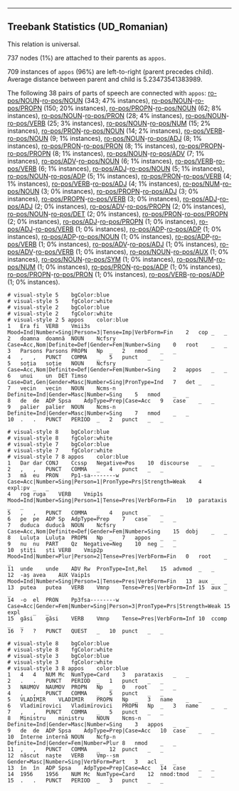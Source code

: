 

--------------------------------------------------------------------------------

## Treebank Statistics (UD_Romanian)

This relation is universal.

737 nodes (1%) are attached to their parents as `appos`.

709 instances of `appos` (96%) are left-to-right (parent precedes child).
Average distance between parent and child is 5.23473541383989.

The following 38 pairs of parts of speech are connected with `appos`: [ro-pos/NOUN]()-[ro-pos/NOUN]() (343; 47% instances), [ro-pos/NOUN]()-[ro-pos/PROPN]() (150; 20% instances), [ro-pos/PROPN]()-[ro-pos/NOUN]() (62; 8% instances), [ro-pos/NOUN]()-[ro-pos/PRON]() (28; 4% instances), [ro-pos/NOUN]()-[ro-pos/VERB]() (25; 3% instances), [ro-pos/NOUN]()-[ro-pos/NUM]() (15; 2% instances), [ro-pos/PRON]()-[ro-pos/NOUN]() (14; 2% instances), [ro-pos/VERB]()-[ro-pos/NOUN]() (9; 1% instances), [ro-pos/NOUN]()-[ro-pos/ADJ]() (8; 1% instances), [ro-pos/PRON]()-[ro-pos/PRON]() (8; 1% instances), [ro-pos/PROPN]()-[ro-pos/PROPN]() (8; 1% instances), [ro-pos/NOUN]()-[ro-pos/ADV]() (7; 1% instances), [ro-pos/ADV]()-[ro-pos/NOUN]() (6; 1% instances), [ro-pos/VERB]()-[ro-pos/VERB]() (6; 1% instances), [ro-pos/ADJ]()-[ro-pos/NOUN]() (5; 1% instances), [ro-pos/NOUN]()-[ro-pos/ADP]() (5; 1% instances), [ro-pos/PRON]()-[ro-pos/VERB]() (4; 1% instances), [ro-pos/VERB]()-[ro-pos/ADJ]() (4; 1% instances), [ro-pos/NUM]()-[ro-pos/NOUN]() (3; 0% instances), [ro-pos/PROPN]()-[ro-pos/ADJ]() (3; 0% instances), [ro-pos/PROPN]()-[ro-pos/VERB]() (3; 0% instances), [ro-pos/ADJ]()-[ro-pos/ADJ]() (2; 0% instances), [ro-pos/ADV]()-[ro-pos/PROPN]() (2; 0% instances), [ro-pos/NOUN]()-[ro-pos/DET]() (2; 0% instances), [ro-pos/PRON]()-[ro-pos/PROPN]() (2; 0% instances), [ro-pos/ADJ]()-[ro-pos/PROPN]() (1; 0% instances), [ro-pos/ADJ]()-[ro-pos/VERB]() (1; 0% instances), [ro-pos/ADP]()-[ro-pos/ADP]() (1; 0% instances), [ro-pos/ADP]()-[ro-pos/NOUN]() (1; 0% instances), [ro-pos/ADP]()-[ro-pos/VERB]() (1; 0% instances), [ro-pos/ADV]()-[ro-pos/ADJ]() (1; 0% instances), [ro-pos/ADV]()-[ro-pos/VERB]() (1; 0% instances), [ro-pos/NOUN]()-[ro-pos/AUX]() (1; 0% instances), [ro-pos/NOUN]()-[ro-pos/SYM]() (1; 0% instances), [ro-pos/NUM]()-[ro-pos/NUM]() (1; 0% instances), [ro-pos/PRON]()-[ro-pos/ADP]() (1; 0% instances), [ro-pos/PROPN]()-[ro-pos/PRON]() (1; 0% instances), [ro-pos/VERB]()-[ro-pos/ADP]() (1; 0% instances).


~~~ conllu
# visual-style 5	bgColor:blue
# visual-style 5	fgColor:white
# visual-style 2	bgColor:blue
# visual-style 2	fgColor:white
# visual-style 2 5 appos	color:blue
1	Era	fi	VERB	Vmii3s	Mood=Ind|Number=Sing|Person=3|Tense=Imp|VerbForm=Fin	2	cop	_	_
2	doamna	doamnă	NOUN	Ncfsry	Case=Acc,Nom|Definite=Def|Gender=Fem|Number=Sing	0	root	_	_
3	Parsons	Parsons	PROPN	Np	_	2	nmod	_	_
4	,	,	PUNCT	COMMA	_	5	punct	_	_
5	soția	soție	NOUN	Ncfsry	Case=Acc,Nom|Definite=Def|Gender=Fem|Number=Sing	2	appos	_	_
6	unui	un	DET	Timso	Case=Dat,Gen|Gender=Masc|Number=Sing|PronType=Ind	7	det	_	_
7	vecin	vecin	NOUN	Ncms-n	Definite=Ind|Gender=Masc|Number=Sing	5	nmod	_	_
8	de	de	ADP	Spsa	AdpType=Prep|Case=Acc	9	case	_	_
9	palier	palier	NOUN	Ncms-n	Definite=Ind|Gender=Masc|Number=Sing	7	nmod	_	_
10	.	.	PUNCT	PERIOD	_	2	punct	_	_

~~~


~~~ conllu
# visual-style 8	bgColor:blue
# visual-style 8	fgColor:white
# visual-style 7	bgColor:blue
# visual-style 7	fgColor:white
# visual-style 7 8 appos	color:blue
1	Dar	dar	CONJ	Ccssp	Negative=Pos	10	discourse	_	_
2	,	,	PUNCT	COMMA	_	4	punct	_	_
3	mă	eu	PRON	Pp1-sa--------w	Case=Acc|Number=Sing|Person=1|PronType=Prs|Strength=Weak	4	expl:pv	_	_
4	rog	ruga	VERB	Vmip1s	Mood=Ind|Number=Sing|Person=1|Tense=Pres|VerbForm=Fin	10	parataxis	_	_
5	,	,	PUNCT	COMMA	_	4	punct	_	_
6	pe	pe	ADP	Sp	AdpType=Prep	7	case	_	_
7	duduca	duducă	NOUN	Ncfsry	Case=Acc,Nom|Definite=Def|Gender=Fem|Number=Sing	15	dobj	_	_
8	Luluța	Luluța	PROPN	Np	_	7	appos	_	_
9	nu	nu	PART	Qz	Negative=Neg	10	neg	_	_
10	știți	ști	VERB	Vmip2p	Mood=Ind|Number=Plur|Person=2|Tense=Pres|VerbForm=Fin	0	root	_	_
11	unde	unde	ADV	Rw	PronType=Int,Rel	15	advmod	_	_
12	-aș	avea	AUX	Vaip1s	Mood=Ind|Number=Sing|Person=1|Tense=Pres|VerbForm=Fin	13	aux	_	_
13	putea	putea	VERB	Vmnp	Tense=Pres|VerbForm=Inf	15	aux	_	_
14	-o	el	PRON	Pp3fsa--------w	Case=Acc|Gender=Fem|Number=Sing|Person=3|PronType=Prs|Strength=Weak	15	expl	_	_
15	găsi	găsi	VERB	Vmnp	Tense=Pres|VerbForm=Inf	10	ccomp	_	_
16	?	?	PUNCT	QUEST	_	10	punct	_	_

~~~


~~~ conllu
# visual-style 8	bgColor:blue
# visual-style 8	fgColor:white
# visual-style 3	bgColor:blue
# visual-style 3	fgColor:white
# visual-style 3 8 appos	color:blue
1	4	4	NUM	Mc	NumType=Card	3	parataxis	_	_
2	.	.	PUNCT	PERIOD	_	1	punct	_	_
3	NAUMOV	NAUMOV	PROPN	Np	_	0	root	_	_
4	,	,	PUNCT	COMMA	_	5	punct	_	_
5	VLADIMIR	VLADIMIR	PROPN	Np	_	3	name	_	_
6	Vladimïrovici	Vladimïrovici	PROPN	Np	_	3	name	_	_
7	,	,	PUNCT	COMMA	_	5	punct	_	_
8	Ministru	ministru	NOUN	Ncms-n	Definite=Ind|Gender=Masc|Number=Sing	3	appos	_	_
9	de	de	ADP	Spsa	AdpType=Prep|Case=Acc	10	case	_	_
10	Interne	internă	NOUN	Ncfp-n	Definite=Ind|Gender=Fem|Number=Plur	8	nmod	_	_
11	,	,	PUNCT	COMMA	_	12	punct	_	_
12	născut	naște	VERB	Vmp--sm	Gender=Masc|Number=Sing|VerbForm=Part	3	acl	_	_
13	în	în	ADP	Spsa	AdpType=Prep|Case=Acc	14	case	_	_
14	1956	1956	NUM	Mc	NumType=Card	12	nmod:tmod	_	_
15	.	.	PUNCT	PERIOD	_	3	punct	_	_

~~~


